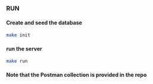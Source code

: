 ### RUN

#### Create and seed the database
```bash
make init
```

#### run the server
```bash
make run
```


#### Note that the Postman collection is provided in the repo

